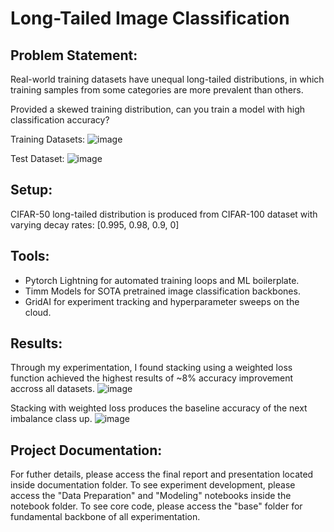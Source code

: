 # Long-Tailed Image Classification

## Problem Statement:
Real-world training datasets have unequal long-tailed distributions,
in which training samples from some categories are more prevalent than others.

Provided a skewed training distribution, can you train a model with high 
classification accuracy?

Training Datasets:
![image](https://user-images.githubusercontent.com/54962990/121232352-5b4d7180-c846-11eb-92e2-cda8b0156000.png)

Test Dataset:
![image](https://user-images.githubusercontent.com/54962990/121232556-96e83b80-c846-11eb-8353-b48ddd100c11.png)

## Setup:
CIFAR-50 long-tailed distribution is produced from CIFAR-100 dataset
with varying decay rates: [0.995, 0.98, 0.9, 0]

## Tools:
- Pytorch Lightning for automated training loops and ML boilerplate.
- Timm Models for SOTA pretrained image classification backbones. 
- GridAI for experiment tracking and hyperparameter sweeps on the cloud.

## Results:
Through my experimentation, I found stacking using a weighted loss function achieved the highest results of ~8% accuracy improvement accross all datasets. 
![image](https://user-images.githubusercontent.com/54962990/121232918-eb8bb680-c846-11eb-9689-959c6c2aa5a8.png)

Stacking with weighted loss produces the baseline accuracy of the next imbalance class up.
![image](https://user-images.githubusercontent.com/54962990/121233204-40c7c800-c847-11eb-845d-dc53de99c70e.png)

## Project Documentation: 
For futher details, please access the final report and presentation located inside documentation folder.
To see experiment development, please access the "Data Preparation" and "Modeling" notebooks inside the notebook folder.
To see core code, please access the "base" folder for fundamental backbone of all experimentation. 
